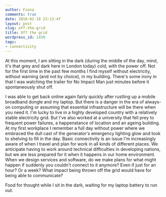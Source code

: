 ```yaml
---
author: Fiona
comments: true
date: 2010-02-18 23:13:47
layout: post
slug: off-the-grid
title: Off the grid
wordpress_id: 1439
tags:
- connectivity
---
```


At this moment, I am sitting in the dark (during the middle of the day, mind, it's that grey and dark here in London today) cold, with the power off. Not for the first time in the past few months I find myself without electricity, without warning (and not by choice), in my building. There's some irony in that I was watching the trailer for No Impact Man just minutes before it spontaneously shut off. 

I was able to get back online again fairly quickly after rustling up a mobile broadband dongle and my laptop. But there is a danger in the era of always-on computing or assuming that essential infrastructure will be there when you need it. I'm lucky to live in a highly developed country with a relatively stable electricity grid. But I've also worked at a university that fell prey to frequent power failures, a happenstance of location and an ageing building. At my first workplace I remember a full day without power where we embraced the dull cast of the generator's emergency lighting glow and took to shelving to fill in the day. Basic connectivity is an issue I'm increasingly aware of when I travel and plan for work in all kinds of different places. We anticipate having to work around technical difficulties in developing nations, but we are less prepared for it when it happens in our home environment. When we design services and software, do we make plans for what might happen if suddenly you couldn't connect to it anymore? Even if just for an hour? Or a week? What impact being thrown off the grid would have for being able to communicate? 

Food for thought while I sit in the dark, waiting for my laptop battery to run out.
